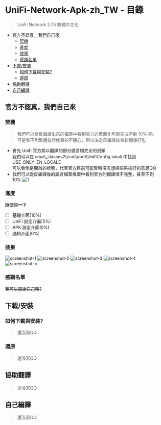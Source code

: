 # UniFi-Network-Apk-zh_TW - 目錄

>UniFi Network 3.75 繁體中文化

* [官方不認真，我們自己來](#官方不認真，我們自己來)
  * [契機](#契機)
  * [進度](#進度)
  * [效果](#效果)
  * [感謝名單](#感謝名單)
* [下載/安裝](#下載/安裝)
  * [如何下載與安裝?](#如何下載與安裝?)
  * [還原](#還原)
* [協助翻譯](#協助翻譯)
* [自己編譯](#自己編譯)

## 官方不認真，我們自己來
### 契機
>我們可以從反編譯出來的檔案中看到官方的繁體化可能完成不到 10% 吧，可是看不到繁體有時候真的不開心，所以決定反編譯後重新翻譯打包
*  首先 Unifi 官方將以翻譯的部分語言檔完全的封鎖  
我們可以在 smali_classes2\com\ubnt\UnifiConfig.smali 中找到 USE_ONLY_EN_LOCALE  
可以看倒是開啟的狀態，代表官方目前可能暫時沒有想把語系搞好的意思QQ
*  我們可以從反編譯後的語言檔案檔案中看到官方的翻譯很不完整，甚至不到 10%
![1](https://github.com/cracky5322/UniFi-Network-Apk-zh_TW/blob/main/image/1.png?raw=true "1")
### 進度
~~隨便寫一下~~
- [ ] 基礎介面(10%)
- [ ] UniFi 設定介面(5%)
- [ ] APK 設定介面(0%)
- [ ] 通知介面(0%)
### 效果
![screenshot-1](https://github.com/cracky5322/UniFi-Network-Apk-zh_TW/blob/main/image/screenshot/1.png?raw=true "screenshot-1")
![screenshot-2](https://github.com/cracky5322/UniFi-Network-Apk-zh_TW/blob/main/image/screenshot/2.png?raw=true "screenshot-2")
![screenshot-3](https://github.com/cracky5322/UniFi-Network-Apk-zh_TW/blob/main/image/screenshot/3.png?raw=true "screenshot-3")
![screenshot-4](https://github.com/cracky5322/UniFi-Network-Apk-zh_TW/blob/main/image/screenshot/4.png?raw=true "screenshot-4")
![screenshot-5](https://github.com/cracky5322/UniFi-Network-Apk-zh_TW/blob/main/image/screenshot/5.png?raw=true "screenshot-5")
### 感謝名單
~~我可以感謝自己嗎?~~

## 下載/安裝
### 如何下載與安裝?
>還沒寫QQ
### 還原
>還沒寫QQ



## 協助翻譯
>還沒寫QQ


## 自己編譯
>還沒寫QQ